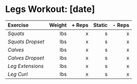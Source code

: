 # Legs Workout: [date]
| Exercise         | Weight | + Reps | Static | - Reps |
| :--------------- | -----: | -----: | -----: | -----: |
| _Squats_         | lbs    | x      | s      | x      |
| _Squats Dropset_ | lbs    | x      | s      | x      |
| _Calves_         | lbs    | x      | s      | x      |
| _Calves Dropset_ | lbs    | x      | s      | x      |
| _Leg Extensions_ | lbs    | x      | s      | x      |
| _Leg Curl_       | lbs    | x      | s      | x      |